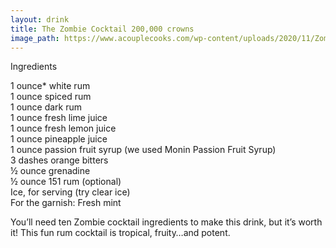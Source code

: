 ```yaml
---
layout: drink
title: The Zombie Cocktail 200,000 crowns
image_path: https://www.acouplecooks.com/wp-content/uploads/2020/11/Zombie-Cocktail-005-368x368.jpg
---
```


Ingredients  

1 ounce* white rum  
1 ounce spiced rum  
1 ounce dark rum  
1 ounce fresh lime juice  
1 ounce fresh lemon juice  
1 ounce pineapple juice  
1 ounce passion fruit syrup (we used Monin Passion Fruit Syrup)  
3 dashes orange bitters  
½ ounce grenadine  
½ ounce 151 rum (optional)  
Ice, for serving (try clear ice)  
For the garnish: Fresh mint  


You’ll need ten Zombie cocktail ingredients to make this drink, but it’s worth it! This fun rum cocktail is tropical, fruity…and potent.
